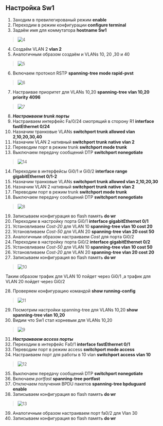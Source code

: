 ## Настройка Sw1
1. Заходим в превилегированый режим **enable**
2. Переходим в режим конфигурации **configure terminal**
3. Задаём имя для коммутатора **hostname Sw1**
>![4](https://user-images.githubusercontent.com/112701413/189899271-123d4305-6359-40c9-a3de-f6533148938a.jpg)
4. Создаём VLAN 2  **vlan 2** 
5. Аналогичным образом создаём и VLANs 10, 20 ,30 и 40
>![5](https://user-images.githubusercontent.com/112701413/189900167-498707a8-d0ad-40b3-b6c9-52595e99f4c3.jpg)
6. Включаем протокол RSTP **spanning-tree mode rapid-pvst**
>![6](https://user-images.githubusercontent.com/112701413/190339033-3264d734-634b-4769-9d87-e37363c320d3.jpg)
7. Настраивае приоритет для VLANs 10,20 **spanning-tree vlan 10,20 priority 4096** 
>![7](https://user-images.githubusercontent.com/112701413/190339427-331fe1da-5f3b-4ecf-be32-9a01ca2d0448.jpg)
8. ***Настраиваем trunk порты***
9. Настраиваем интерфейс Fa/0/24 смотрящий в сторону R1 **interface fastEthernet 0/24**
10. Назначим транковые VLANs **switchport trunk allowed vlan 2,10,20,30,40**
11. Назначим VLAN 2 нативный **switchport trunk native vlan 2**
12. Переводим порт в режим trunk **switchport mode trunk**
13. Выключаем передачу сообщений DTP **switchport nonegotiate**
>![14](https://user-images.githubusercontent.com/112701413/190673457-2d64c237-3798-41f1-b691-6902178fcf7b.jpg)
14. Переходим в интерфейсы Gi0/1 и Gi0/2 **interface range gigabitEthernet 0/1-2**
15. Назначим транковые VLANs **switchport trunk allowed vlan 2,10,20,30**
16. Назначим VLAN 2 нативный **switchport trunk native vlan 2**
17. Переводим порт в режим trunk **switchport mode trunk**
18. Выключаем передачу сообщений DTP **switchport nonegotiate**
>![8](https://user-images.githubusercontent.com/112701413/190342233-86a23351-0280-4055-b60e-4b3e21de487e.jpg)
19. Записываем конфигурация во flash память **do wr**
20. Переходим в настройку порта Gi0/1 **interface gigabitEthernet 0/1**
21. Установливаем *Cost-20* для VLAN 10 **spanning-tree vlan 10 cost 20**
22. Установливаем *Cost-50* для VLAN 20 **spanning-tree vlan 20 cost 50**
23. Аналогичным образом настраиваем *Cost* для порта Gi0/2
24. Переходим в настройку порта Gi0/2 **interface gigabitEthernet 0/2**
25. Установливаем *Cost-50* для VLAN 10 **spanning-tree vlan 10 cost 50**
26. Установливаем *Cost-20* для VLAN 20 **spanning-tree vlan 20 cost 20**
27. Записываем конфигурация во flash память **do wr**

>![10](https://user-images.githubusercontent.com/112701413/190414253-b883c438-d498-4e65-b582-4dd0a9918b7f.jpg)

Таким образом трафик для VLAN 10 пойдет через Gi0/1 ,а трафик для VLAN 20 пойдет через Gi0/2

28. Проверяем конфигурацию командой **show running-config**
>![11](https://user-images.githubusercontent.com/112701413/190674725-b15c673c-dfdb-43ef-b66a-c52351d3ff8c.jpg)


29. Посмотрим настройки spanning-tree для VLANs 10,20 **show spanning-tree vlan 10,20**
30. Видим что Sw1 стал корневым для VLANs 10,20
>![9](https://user-images.githubusercontent.com/112701413/190575360-a7b9cc0d-86df-4ec6-9e87-afe7e16581a3.jpg)
31. ***Настраиваем access порты***
32. Переходим в интерфейс Fa0/1 **interface fastEthernet 0/1**
33. Переводим порт в режим access **switchport mode access**
34. Настраиваем порт для работы в 10 vlan **switchport access vlan 10**
>![12](https://user-images.githubusercontent.com/112701413/190576031-0a8381e9-614c-4a24-8516-87c633672e82.jpg)
35. Выключаем передачу сообщений DTP  **switchport nonegotiate**
36. Включаем *portfast* **spanning-tree portfast**
37. Отключаем получения BPDU пакетов **spanning-tree bpduguard enable**
38. Записываем конфигурация во flash память **do wr**
>![13](https://user-images.githubusercontent.com/112701413/190577047-d86cae5a-a580-4f03-a7af-e785e39e49d2.jpg)
39. Аналогичным образом настраиваем порт fa0/2 для Vlan 30
40. Записываем конфигурация во flash память **do wr**

